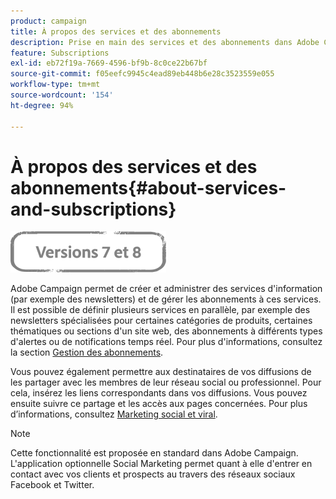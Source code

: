 ```yaml
---
product: campaign
title: À propos des services et des abonnements
description: Prise en main des services et des abonnements dans Adobe Campaign
feature: Subscriptions
exl-id: eb72f19a-7669-4596-bf9b-8c0ce22b67bf
source-git-commit: f05eefc9945c4ead89eb448b6e28c3523559e055
workflow-type: tm+mt
source-wordcount: '154'
ht-degree: 94%

---
```


# À propos des services et des abonnements{#about-services-and-subscriptions}

![](../../assets/common.svg)

Adobe Campaign permet de créer et administrer des services d&#39;information (par exemple des newsletters) et de gérer les abonnements à ces services. Il est possible de définir plusieurs services en parallèle, par exemple des newsletters spécialisées pour certaines catégories de produits, certaines thématiques ou sections d&#39;un site web, des abonnements à différents types d&#39;alertes ou de notifications temps réel. Pour plus d&#39;informations, consultez la section [Gestion des abonnements](managing-subscriptions.md).

Vous pouvez également permettre aux destinataires de vos diffusions de les partager avec les membres de leur réseau social ou professionnel. Pour cela, insérez les liens correspondants dans vos diffusions. Vous pouvez ensuite suivre ce partage et les accès aux pages concernées. Pour plus d’informations, consultez [Marketing social et viral](viral-and-social-marketing.md).

>[!NOTE]
>
>Cette fonctionnalité est proposée en standard dans Adobe Campaign. L&#39;application optionnelle Social Marketing permet quant à elle d&#39;entrer en contact avec vos clients et prospects au travers des réseaux sociaux Facebook et Twitter.
